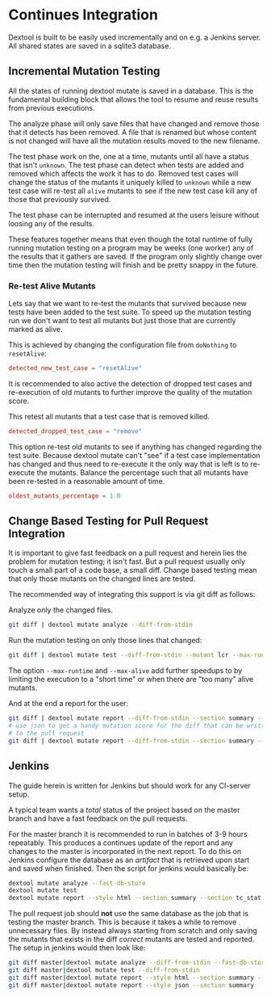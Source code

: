 # Continues Integration

Dextool is built to be easily used incrementally and on e.g. a Jenkins server.
All shared states are saved in a sqlite3 database.

## Incremental Mutation Testing <a name="incremental-mutation-test"></a>

All the states of running dextool mutate is saved in a database. This is the
fundamental building block that allows the tool to resume and reuse results
from previous executions.

The analyze phase will only save files that have changed and remove those that
it detects has been removed. A file that is renamed but whose content is not
changed will have all the mutation results moved to the new filename.

The test phase work on the, one at a time, mutants until all have a status that
isn't `unknown`. The test phase can detect when tests are added and removed
which affects the work it has to do. Removed test cases will change the status
of the mutants it uniquely killed to `unknown` while a new test case will
re-test all `alive` mutants to see if the new test case kill any of those that
previously survived.

The test phase can be interrupted and resumed at the users leisure without
loosing any of the results.

These features together means that even though the total runtime of fully
running mutation testing on a program may be weeks (one worker) any of the
results that it gathers are saved. If the program only slightly change over
time then the mutation testing will finish and be pretty snappy in the future.

### Re-test Alive Mutants <a name="re-test-alive"></a>

Lets say that we want to re-test the mutants that survived because new tests
have been added to the test suite. To speed up the mutation testing run we
don't want to test all mutants but just those that are currently marked as
alive.

This is achieved by changing the configuration file from `doNothing` to
`resetAlive`:
```toml
detected_new_test_case = "resetAlive"
```

It is recommended to also active the detection of dropped test cases and
re-execution of old mutants to further improve the quality of the mutation
score.

This retest all mutants that a test case that is removed killed.
```toml
detected_dropped_test_case = "remove"
```

This option re-test old mutants to see if anything has changed regarding the
test suite. Because dextool mutate can't "see" if a test case implementation
has changed and thus need to re-execute it the only way that is left is to
re-execute the mutants. Balance the percentage such that all mutants have been
re-tested in a reasonable amount of time.
```toml
oldest_mutants_percentage = 1.0
```

## Change Based Testing for Pull Request Integration <a name="change-based"></a>

It is important to give fast feedback on a pull request and herein lies the
problem for mutation testing; it isn't fast. But a pull request usually only
touch a small part of a code base, a small diff. Change based testing mean that
only those mutants on the changed lines are tested.

The recommended way of integrating this support is via git diff as follows:

Analyze only the changed files.
```sh
git diff | dextool mutate analyze --diff-from-stdin
```

Run the mutation testing on only those lines that changed:
```sh
git diff | dextool mutate test --diff-from-stdin --mutant lcr --max-runtime "10 minutes" --max-alive 10
```
The option `--max-runtime` and `--max-alive` add further speedups to by
limiting the execution to a "short time" or when there are "too many" alive
mutants.

And at the end a report for the user:
```sh
git diff | dextool mutate report --diff-from-stdin --section summary --mutant lcr --style html
# use json to get a handy mutation score for the diff that can be written back
# to the pull request
git diff | dextool mutate report --diff-from-stdin --section summary --mutant lcr --style json
```

## Jenkins

The guide herein is written for Jenkins but should work for any CI-server
setup.

A typical team wants a *total* status of the project based on the master branch
and have a fast feedback on the pull requests.

For the master branch it is recommended to run in batches of 3-9 hours
repeatably. This produces a continues update of the report and any changes to
the master is incorporated in the next report. To do this on Jenkins configure
the database as an *artifact* that is retrieved upon start and saved when
finished. Then the script for jenkins would basically be:

```sh
dextool mutate analyze --fast-db-store
dextool mutate test
dextool mutate report --style html --section summary --section tc_stat --section tc_killed_no_mutants --section tc_unique --section trend
```

The pull request job should **not** use the same database as the job that is
testing the master branch. This is because it takes a while to remove
unnecessary files. By instead always starting from scratch and only saving the
mutants that exists in the diff *correct* mutants are tested and reported. The
setup in jenkins would then look like:

```sh
git diff master|dextool mutate analyze --diff-from-stdin --fast-db-store
git diff master|dextool mutate test --diff-from-stdin
git diff master|dextool mutate report --style html --section summary --section diff
git diff master|dextool mutate report --style json --section summary
```
